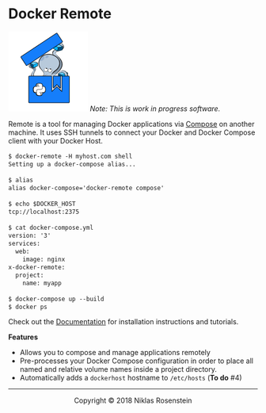 # Docker Remote

![](docs/logo.png) *Note: This is work in progress software.*

  [Compose]: https://github.com/docker/compose

Remote is a tool for managing Docker applications via [Compose] on another
machine. It uses SSH tunnels to connect your Docker and Docker Compose client
with your Docker Host.

    $ docker-remote -H myhost.com shell
    Setting up a docker-compose alias...
    
    $ alias
    alias docker-compose='docker-remote compose'

    $ echo $DOCKER_HOST
    tcp://localhost:2375

    $ cat docker-compose.yml
    version: '3'
    services:
      web:
        image: nginx
    x-docker-remote:
      project:
        name: myapp
    
    $ docker-compose up --build
    $ docker ps

Check out the [Documentation](docs/) for installation instructions and
tutorials.

__Features__

* Allows you to compose and manage applications remotely
* Pre-processes your Docker Compose configuration in order to place all
  named and relative volume names inside a project directory.
* Automatically adds a `dockerhost` hostname to `/etc/hosts` (**To do** #4)

---

<p align="center">Copyright &copy; 2018 Niklas Rosenstein</p>

